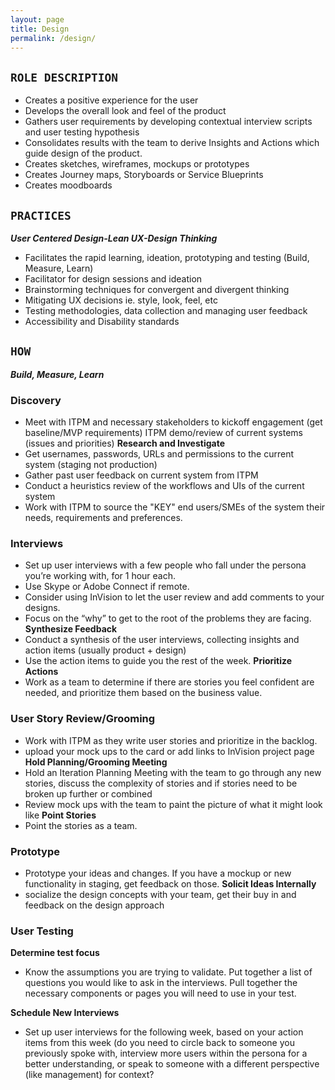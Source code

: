 ```yaml
---
layout: page
title: Design
permalink: /design/
---
```


## `ROLE DESCRIPTION`
* Creates a positive experience for the user
* Develops the overall look and feel of the product
* Gathers user requirements by developing contextual interview scripts and user testing hypothesis
* Consolidates results with the team to derive Insights and Actions which guide design of the product.
* Creates sketches, wireframes, mockups or prototypes
* Creates Journey maps, Storyboards or Service Blueprints
* Creates moodboards

## `PRACTICES` 
_**User Centered Design-Lean UX-Design Thinking**_
* Facilitates the rapid learning, ideation, prototyping and testing (Build, Measure, Learn)
* Facilitator for design sessions and ideation
* Brainstorming techniques for convergent and divergent thinking
* Mitigating UX decisions ie. style, look, feel, etc
* Testing methodologies, data collection and managing user feedback
* Accessibility and Disability standards

## `HOW` 
**_Build, Measure, Learn_**

### Discovery
* Meet with ITPM and necessary stakeholders to kickoff engagement (get baseline/MVP requirements) ITPM demo/review of current systems (issues and priorities)
    **Research and Investigate**
* Get usernames, passwords, URLs and permissions to the current system (staging not production)
* Gather past user feedback on current system from ITPM
* Conduct a heuristics review of the workflows and UIs of the current system
* Work with ITPM to source the "KEY" end users/SMEs of the system their needs, requirements and preferences.

### Interviews
* Set up user interviews with a few people who fall under the persona you’re working with, for 1 hour each.
* Use Skype or Adobe Connect if remote.
* Consider using InVision to let the user review and add comments to your designs.
* Focus on the “why” to get to the root of the problems they are facing.
    **Synthesize Feedback**
* Conduct a synthesis of the user interviews, collecting insights and action items (usually product + design)
* Use the action items to guide you the rest of the week.
    **Prioritize Actions**
* Work as a team to determine if there are stories you feel confident are needed, and prioritize them based on the business value.

### User Story Review/Grooming
* Work with ITPM as they write user stories and prioritize in the backlog.
* upload your mock ups to the card or add links to InVision project page
    **Hold Planning/Grooming Meeting**
* Hold an Iteration Planning Meeting with the team to go through any new stories, discuss the complexity of stories and if stories need to be broken up further or combined
* Review mock ups with the team to paint the picture of what it might look like
    **Point Stories**
* Point the stories as a team.

### Prototype
* Prototype your ideas and changes. If you have a mockup or new functionality in staging, get feedback on those.
    **Solicit Ideas Internally**
* socialize the design concepts with your team, get their buy in and feedback on the design approach

### User Testing
**Determine test focus**
* Know the assumptions you are trying to validate. Put together a list of questions you would like to ask in the interviews. Pull together the necessary components or pages you will need to use in your test.

**Schedule New Interviews**
* Set up user interviews for the following week, based on your action items from this week (do you need to circle back to someone you previously spoke with, interview more users within the persona for a better understanding, or speak to someone with a different perspective (like management) for context?